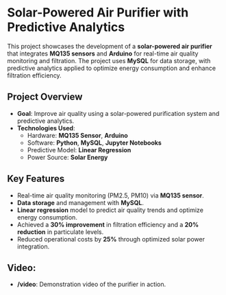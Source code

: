 # Solar-Powered Air Purifier with Predictive Analytics

This project showcases the development of a **solar-powered air purifier** that integrates **MQ135 sensors** and **Arduino** for real-time air quality monitoring and filtration. The project uses **MySQL** for data storage, with predictive analytics applied to optimize energy consumption and enhance filtration efficiency.

## Project Overview

- **Goal**: Improve air quality using a solar-powered purification system and predictive analytics.
- **Technologies Used**:
  - Hardware: **MQ135 Sensor**, **Arduino**
  - Software: **Python**, **MySQL**, **Jupyter Notebooks**
  - Predictive Model: **Linear Regression**
  - Power Source: **Solar Energy**

## Key Features

- Real-time air quality monitoring (PM2.5, PM10) via **MQ135 sensor**.
- **Data storage** and management with **MySQL**.
- **Linear regression** model to predict air quality trends and optimize energy consumption.
- Achieved a **30% improvement** in filtration efficiency and a **20% reduction** in particulate levels.
- Reduced operational costs by **25%** through optimized solar power integration.

## Video:
- **/video**: Demonstration video of the purifier in action.
